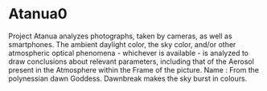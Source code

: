 # Atanua0
Project Atanua analyzes photographs, taken by cameras, as well as smartphones. The ambient daylight color, the sky color, and/or other atmospheric optical phenomena - whichever is available - is analyzed to draw conclusions about relevant parameters, including that of the Aerosol present in the Atmosphere within the Frame of the picture. Name : From the polynessian dawn Goddess. Dawnbreak makes the sky burst in colours. 
